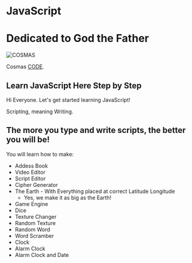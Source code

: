 # JavaScript

# Dedicated to God the Father

![COSMAS](https://collegeofscripting.weebly.com/uploads/6/4/4/8/64482293/college-sign_orig.gif)

Cosmas [CODE](https://github.com/christophertopalian).

## Learn JavaScript Here Step by Step

Hi Everyone. Let's get started learning JavaScript!

Scripting, meaning Writing.

## The more you type and write scripts, the better you will be!

You will learn how to make:
+ Addess Book
+ Video Editor
+ Script Editor
+ Cipher Generator
+ The Earth - With Everything placed at correct Latitude Longitude
  + Yes, we make it as big as the Earth!
+ Game Engine
+ Dice
+ Texture Changer
+ Random Texture
+ Random Word
+ Word Scramber
+ Clock
+ Alarm Clock
+ Alarm Clock and Date
